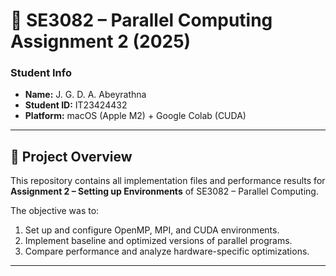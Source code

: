 # 🧠 SE3082 – Parallel Computing Assignment 2 (2025)

### Student Info
- **Name:** J. G. D. A. Abeyrathna 
- **Student ID:** IT23424432  
- **Platform:** macOS (Apple M2) + Google Colab (CUDA)

---

## 📘 Project Overview
This repository contains all implementation files and performance results for **Assignment 2 – Setting up Environments** of SE3082 – Parallel Computing.

The objective was to:
1. Set up and configure OpenMP, MPI, and CUDA environments.
2. Implement baseline and optimized versions of parallel programs.
3. Compare performance and analyze hardware-specific optimizations.

---



